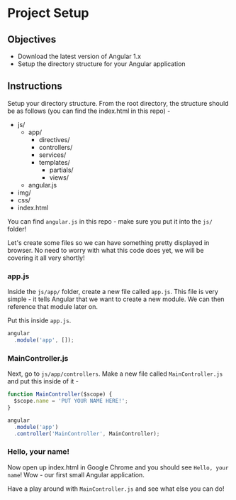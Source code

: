 # Project Setup

## Objectives

- Download the latest version of Angular 1.x
- Setup the directory structure for your Angular application
 
## Instructions

Setup your directory structure. From the root directory, the structure should be as follows (you can find the index.html in this repo) -

- js/
  - app/
    - directives/
    - controllers/
    - services/
    - templates/
      - partials/
      - views/
  - angular.js
- img/
- css/
- index.html

You can find `angular.js` in this repo - make sure you put it into the `js/` folder!

Let's create some files so we can have something pretty displayed in browser. No need to worry with what this code does yet, we will be covering it all very shortly!

### app.js

Inside the `js/app/` folder, create a new file called `app.js`. This file is very simple - it tells Angular that we want to create a new module. We can then reference that module later on.

Put this inside `app.js`.
```js
angular
  .module('app', []);
```

### MainController.js

Next, go to `js/app/controllers`. Make a new file called `MainController.js` and put this inside of it -

```js
function MainController($scope) {
  $scope.name = 'PUT YOUR NAME HERE!';
}

angular
  .module('app')
  .controller('MainController', MainController);
```

### Hello, your name!

Now open up index.html in Google Chrome and you should see `Hello, your name`! Wow - our first small Angular application. 

Have a play around with `MainController.js` and see what else you can do!